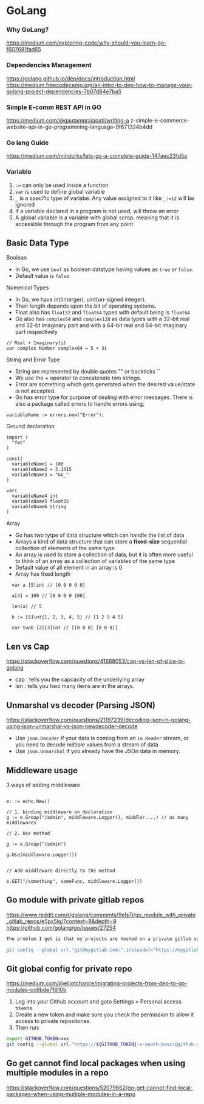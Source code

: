 # GoLang

### Why GoLang?
https://medium.com/exploring-code/why-should-you-learn-go-f607681fad65


### Dependencies Management
https://golang.github.io/dep/docs/introduction.html
https://medium.freecodecamp.org/an-intro-to-dep-how-to-manage-your-golang-project-dependencies-7b07d84e7ba5

### Simple E-comm REST API in GO
https://medium.com/@gautamprajapati/writing-a
z-simple-e-commerce-website-api-in-go-programming-language-9f671324b4dd

### Go lang Guide
https://medium.com/mindorks/lets-go-a-complete-guide-147aec23fd5a



### Variable
1. `:=` can only be used inside a function
2. `var` is used to define global variable
3. `_` is a specific type of variabe. Any value assigned to it like `_:=12` will be ignored
4. If a variable declared in a program is not used, will throw an error
5. A global variable is a variable with global scrop, meaning that it is accessible through the program from any point 

## Basic Data Type
Boolean
- In Go, we use `bool` as boolean datatype having values as `true` or `false`. 
- Default value is `false`

Numerical Types
- In Go, we have int(interger), uint(un-signed integer).
- Their length depends upon the bit of operating systems.
- Float also has `float32` and `float64` types with default being is `float64`
- Go also has `complex64` and `complex128` as data types with a 32-bit real and 32-bt imaginary part and with a 64-bit real and 64-bit imaginary part respectively
```
// Real + Imaginary(i)
var complex Number complex64 = 5 + 3i
```

String and Error Type
- String are represented by double quotes "" or backticks ``
- We use the + operator to concatenate two strings.
- Error are something which gets generated when the desired value/state is not accepted.
- Go has error type for purpose of dealing with error messages. There is also a package called errors to handle errors using,
```
variableName := errors.new("Error");
```

Ground declaration
```
import (
  "fmt"
)

const(
  variableName1 = 100
  variableName2 = 3.1415
  variableName3 = "Go_"
)

var(
  variableName4 int
  variableName5 float32
  variableName6 string
)
```

Array
- Go has two tytpe of data structure which can handle the list of data
- Arrays a kind of data structure that can store a **fixed-size** sequential collection of elements of the same type.
- An array is used to store a collection of data, but it is often more useful to think of an array as a collection of variables of the same type
- Default value of all element in an array is 0
- Array has fixed length
```
  var a [5]int // [0 0 0 0 0]

  a[4] = 100 // [0 0 0 0 100]
  
  len(a) // 5

  b := [5]int{1, 2, 3, 4, 5} // [1 2 3 4 5]

  var twoD [2][3]int // [[0 0 0] [0 0 0]] 
```


## Len vs Cap
https://stackoverflow.com/questions/41668053/cap-vs-len-of-slice-in-golang
- cap : tells you the capcacity of the underlying array
- len : tells you hwo many items are in the arrays.

## Unmarshal vs decoder (Parsing JSON)
https://stackoverflow.com/questions/21197239/decoding-json-in-golang-using-json-unmarshal-vs-json-newdecoder-decode
- Use `json.Decoder` if your data is coming from an `io.Reader` stream, or you need to decode miltiple values from a stream of data
- Use `json.Unmarshal` if you already have the JSOn data in memory.


## Middleware usage
3 ways of adding middleware
```

e: := echo.New()

// 1. binding middleware on declaration
g := e.Group("/admin", middleware.Logger(), middler....) // as many middlewares

// 2. Use method

g := e.Group("/admin")

g.Use(middleware.Logger())


// Add middleware directly to the method

e.GET("/something", someFunc, middleware.Logger())
```

## Go module with private gitlab repos
https://www.reddit.com/r/golang/comments/9els7j/go_module_with_private_gitlab_repos/e5px5lg/?context=8&depth=9
https://github.com/golang/go/issues/27254

```Bash
The problem I get is that my projects are hosted on a private gitlab server, I used the classic git replacement technique to have *go get* use ssh instead of https but it doesn't seem to work.

git config --global url."git@mygitlab.com:".insteadof="https://mygitlab.com/"

```

## Git global config for private repo
https://medium.com/@elliotchance/migrating-projects-from-dep-to-go-modules-cc6bde71610b
1. Log into your Github account and goto Settings > Personal access tokens.
2. Create a new token and make sure you check the permission to allow it access to private repositories.
3. Then run:

```Bash
export GITHUB_TOKEN=xxx
git config --global url."https://${GITHUB_TOKEN}:x-oauth-basic@github.com/kounta".insteadOf "https://github.com/kounta"
```

## Go get cannot find local packages when using multiple modules in a repo
https://stackoverflow.com/questions/52079662/go-get-cannot-find-local-packages-when-using-multiple-modules-in-a-repo


